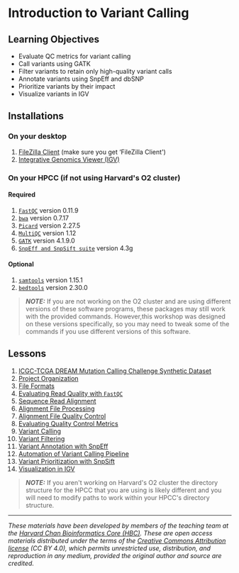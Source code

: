 # Introduction to Variant Calling

## Learning Objectives

- Evaluate QC metrics for variant calling
- Call variants using GATK
- Filter variants to retain only high-quality variant calls
- Annotate variants using SnpEff and dbSNP
- Prioritize variants by their impact
- Visualize variants in IGV

## Installations

### On your desktop

1. [FileZilla Client](https://filezilla-project.org/download.php?type=client) (make sure you get ‘FileZilla Client')
2. [Integrative Genomics Viewer (IGV)](https://software.broadinstitute.org/software/igv/)

### On your HPCC (if not using Harvard's O2 cluster)

#### Required
1. [`FastQC`](https://www.bioinformatics.babraham.ac.uk/projects/fastqc/) version 0.11.9
2. [`bwa`](https://bio-bwa.sourceforge.net) version 0.7.17
3. [`Picard`](https://broadinstitute.github.io/picard/) version 2.27.5
4. [`MultiQC`](https://multiqc.info) version 1.12
5. [`GATK`](https://gatk.broadinstitute.org/hc/en-us) version 4.1.9.0
6. [`SnpEff and SnpSift suite`](http://pcingola.github.io/SnpEff/) version 4.3g

#### Optional
1. [`samtools`](https://github.com/samtools/samtools) version 1.15.1
2. [`bedtools`](https://bedtools.readthedocs.io/en/latest/index.html) version 2.30.0

> ***NOTE:*** If you are not working on the O2 cluster and are using different versions of these software programs, these packages may still work with the provided commands. However,this workshop was designed on these versions specifically, so you may need to tweak some of the commands if you use different versions of this software.

## Lessons

1. [ICGC-TCGA DREAM Mutation Calling Challenge Synthetic Dataset](../lessons/syn3_dataset.md)
2. [Project Organization](../lessons/project_organization.md)
3. [File Formats](../lessons/file_formats.md)
4. [Evaluating Read Quality with `FastQC`](../lessons/fastqc.md)
5. [Sequence Read Alignment](../lessons/sequence_alignment_theory.md)
6. [Alignment File Processing ](../lessons/alignment_file_processing.md)
7. [Alignment File Quality Control](../lessons/alignment_QC.md)
8. [Evaluating Quality Control Metrics](../lessons/evaluate_QC.md)
9. [Variant Calling](../lessons/variant_calling.md)
10. [Variant Filtering](../lessons/variant_filtering.md)
11. [Variant Annotation with SnpEff](../lessons/variant_annotation.md)
12. [Automation of Variant Calling Pipeline](../lessons/automation_of_variant_calling.md)
13. [Variant Prioritization with SnpSift](../lessons/variant_prioritization.md)
14. [Visualization in IGV](../lessons/IGV.md)

> ***NOTE:*** If you aren't working on Harvard's O2 cluster the directory structure for the HPCC that you are using is likely different and you will need to modify paths to work within your HPCC's directory structure.

***

*These materials have been developed by members of the teaching team at the [Harvard Chan Bioinformatics Core (HBC)](http://bioinformatics.sph.harvard.edu/). These are open access materials distributed under the terms of the [Creative Commons Attribution license](https://creativecommons.org/licenses/by/4.0/) (CC BY 4.0), which permits unrestricted use, distribution, and reproduction in any medium, provided the original author and source are credited.*
